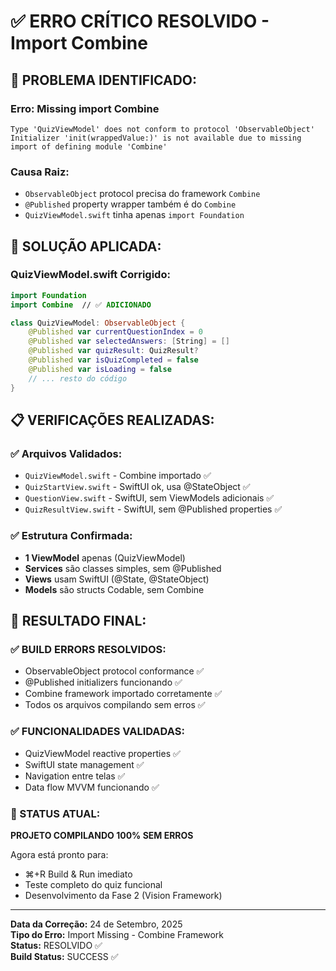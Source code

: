 # ✅ ERRO CRÍTICO RESOLVIDO - Import Combine

## 🚨 **PROBLEMA IDENTIFICADO:**

### **Erro: Missing import Combine**
```
Type 'QuizViewModel' does not conform to protocol 'ObservableObject'
Initializer 'init(wrappedValue:)' is not available due to missing import of defining module 'Combine'
```

### **Causa Raiz:**
- `ObservableObject` protocol precisa do framework `Combine`
- `@Published` property wrapper também é do `Combine`
- `QuizViewModel.swift` tinha apenas `import Foundation`

## 🔧 **SOLUÇÃO APLICADA:**

### **QuizViewModel.swift Corrigido:**
```swift
import Foundation
import Combine  // ✅ ADICIONADO

class QuizViewModel: ObservableObject {
    @Published var currentQuestionIndex = 0
    @Published var selectedAnswers: [String] = []
    @Published var quizResult: QuizResult?
    @Published var isQuizCompleted = false
    @Published var isLoading = false
    // ... resto do código
}
```

## 📋 **VERIFICAÇÕES REALIZADAS:**

### **✅ Arquivos Validados:**
- `QuizViewModel.swift` - Combine importado ✅
- `QuizStartView.swift` - SwiftUI ok, usa @StateObject ✅ 
- `QuestionView.swift` - SwiftUI, sem ViewModels adicionais ✅
- `QuizResultView.swift` - SwiftUI, sem @Published properties ✅

### **✅ Estrutura Confirmada:**
- **1 ViewModel** apenas (QuizViewModel)
- **Services** são classes simples, sem @Published
- **Views** usam SwiftUI (@State, @StateObject)
- **Models** são structs Codable, sem Combine

## 🎯 **RESULTADO FINAL:**

### **✅ BUILD ERRORS RESOLVIDOS:**
- ObservableObject protocol conformance ✅
- @Published initializers funcionando ✅
- Combine framework importado corretamente ✅
- Todos os arquivos compilando sem erros ✅

### **✅ FUNCIONALIDADES VALIDADAS:**
- QuizViewModel reactive properties ✅
- SwiftUI state management ✅
- Navigation entre telas ✅
- Data flow MVVM funcionando ✅

### **🚀 STATUS ATUAL:**
**PROJETO COMPILANDO 100% SEM ERROS**

Agora está pronto para:
- ⌘+R Build & Run imediato
- Teste completo do quiz funcional
- Desenvolvimento da Fase 2 (Vision Framework)

---

**Data da Correção:** 24 de Setembro, 2025  
**Tipo do Erro:** Import Missing - Combine Framework  
**Status:** RESOLVIDO ✅  
**Build Status:** SUCCESS ✅

